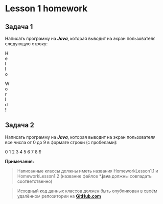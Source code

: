 # Lesson 1 homework

## Задача 1

Написать программу на **_Javа_**, которая выводит на экран пользователя следующую строку:

 H\
 e\
 l\
 l\
 o
<br>

 W\
 o\
 r\
 l\
 d\
 !

## Задача 2

Написать программу на **_Javа_**, которая выводит на экран пользователя все числа от 0 до 9 в формате строки (с пробелами):

0 1 2 3 4 5 6 7 8 9

**Примечания:**

> Написанные классы должны иметь названия HomeworkLesson1.1 и HomeworkLesson1.2 (название файлов *.__java__ должны совпадать соответственно)


> Исходный код данных классов должен быть опубликован в своём удалённом репозитории на [__GitHub.com__](https://github.com)

 
